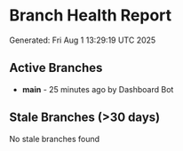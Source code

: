 # Branch Health Report
Generated: Fri Aug  1 13:29:19 UTC 2025

## Active Branches
- **main** - 25 minutes ago by Dashboard Bot

## Stale Branches (>30 days)
No stale branches found
